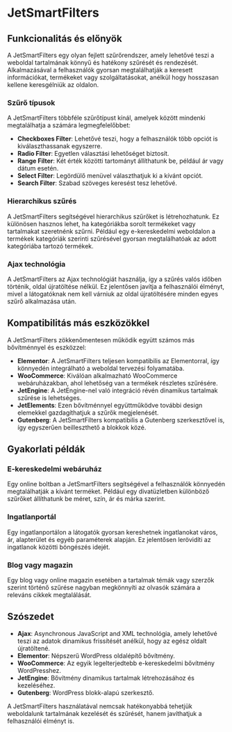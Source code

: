 # JetSmartFilters

## Funkcionalitás és előnyök

A JetSmartFilters egy olyan fejlett szűrőrendszer, amely lehetővé teszi a weboldal tartalmának könnyű és hatékony szűrését és rendezését. Alkalmazásával a felhasználók gyorsan megtalálhatják a keresett információkat, termékeket vagy szolgáltatásokat, anélkül hogy hosszasan kellene keresgélniük az oldalon.

### Szűrő típusok

A JetSmartFilters többféle szűrőtípust kínál, amelyek között mindenki megtalálhatja a számára legmegfelelőbbet:

- **Checkboxes Filter**: Lehetővé teszi, hogy a felhasználók több opciót is kiválaszthassanak egyszerre.
- **Radio Filter**: Egyetlen választási lehetőséget biztosít.
- **Range Filter**: Két érték közötti tartományt állíthatunk be, például ár vagy dátum esetén.
- **Select Filter**: Legördülő menüvel választhatjuk ki a kívánt opciót.
- **Search Filter**: Szabad szöveges keresést tesz lehetővé.

### Hierarchikus szűrés

A JetSmartFilters segítségével hierarchikus szűrőket is létrehozhatunk. Ez különösen hasznos lehet, ha kategóriákba sorolt termékeket vagy tartalmakat szeretnénk szűrni. Például egy e-kereskedelmi weboldalon a termékek kategóriák szerinti szűrésével gyorsan megtalálhatóak az adott kategóriába tartozó termékek.

### Ajax technológia

A JetSmartFilters az Ajax technológiát használja, így a szűrés valós időben történik, oldal újratöltése nélkül. Ez jelentősen javítja a felhasználói élményt, mivel a látogatóknak nem kell várniuk az oldal újratöltésére minden egyes szűrő alkalmazása után.

## Kompatibilitás más eszközökkel

A JetSmartFilters zökkenőmentesen működik együtt számos más bővítménnyel és eszközzel:

- **Elementor**: A JetSmartFilters teljesen kompatibilis az Elementorral, így könnyedén integrálható a weboldal tervezési folyamatába.
- **WooCommerce**: Kiválóan alkalmazható WooCommerce webáruházakban, ahol lehetőség van a termékek részletes szűrésére.
- **JetEngine**: A JetEngine-nel való integráció révén dinamikus tartalmak szűrése is lehetséges.
- **JetElements**: Ezen bővítménnyel együttműködve további design elemekkel gazdagíthatjuk a szűrők megjelenését.
- **Gutenberg**: A JetSmartFilters kompatibilis a Gutenberg szerkesztővel is, így egyszerűen beilleszthető a blokkok közé.

## Gyakorlati példák

### E-kereskedelmi webáruház

Egy online boltban a JetSmartFilters segítségével a felhasználók könnyedén megtalálhatják a kívánt terméket. Például egy divatüzletben különböző szűrőket állíthatunk be méret, szín, ár és márka szerint.

### Ingatlanportál

Egy ingatlanportálon a látogatók gyorsan kereshetnek ingatlanokat város, ár, alapterület és egyéb paraméterek alapján. Ez jelentősen lerövidíti az ingatlanok közötti böngészés idejét.

### Blog vagy magazin

Egy blog vagy online magazin esetében a tartalmak témák vagy szerzők szerint történő szűrése nagyban megkönnyíti az olvasók számára a releváns cikkek megtalálását.

## Szószedet

- **Ajax**: Asynchronous JavaScript and XML technológia, amely lehetővé teszi az adatok dinamikus frissítését anélkül, hogy az egész oldalt újratöltené.
- **Elementor**: Népszerű WordPress oldalépítő bővítmény.
- **WooCommerce**: Az egyik legelterjedtebb e-kereskedelmi bővítmény WordPresshez.
- **JetEngine**: Bővítmény dinamikus tartalmak létrehozásához és kezeléséhez.
- **Gutenberg**: WordPress blokk-alapú szerkesztő.

A JetSmartFilters használatával nemcsak hatékonyabbá tehetjük weboldalunk tartalmának kezelését és szűrését, hanem javíthatjuk a felhasználói élményt is.